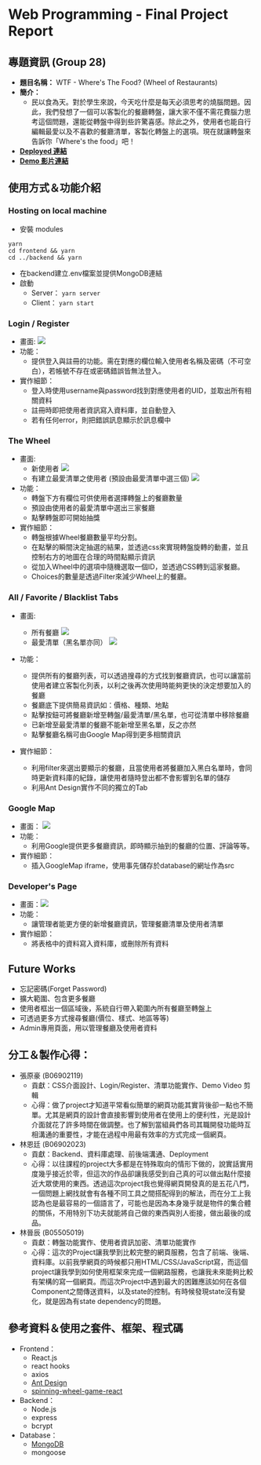 # Web Programming - Final Project Report
## 專題資訊 (Group 28)
+ **題目名稱：** WTF - Where's The Food? (Wheel of Restaurants)
+ **簡介：**
    + 民以食為天。對於學生來說，今天吃什麼是每天必須思考的燒腦問題。因此，我們發想了一個可以客製化的餐廳轉盤，讓大家不僅不需花費腦力思考這個問題，還能從轉盤中得到些許驚喜感。除此之外，使用者也能自行編輯最愛以及不喜歡的餐廳清單，客製化轉盤上的選項。現在就讓轉盤來告訴你「Where's the food」吧！
+ **[Deployed 連結](https://lin9999.github.io/Wheel-of-Restaurants/)**
+ **[Demo 影片連結](https://www.youtube.com/watch?v=sO03RFtJH7E)**

## 使用方式＆功能介紹
### Hosting on local machine
+ 安裝 modules
```
yarn   
cd frontend && yarn
cd ../backend && yarn
```
+ 在backend建立.env檔案並提供MongoDB連結
+ 啟動
    + Server： ```yarn server```
    + Client： ```yarn start```
### Login / Register
+ 畫面: ![](https://i.imgur.com/xqxWmFk.png)
+ 功能：
    + 提供登入與註冊的功能。需在對應的欄位輸入使用者名稱及密碼（不可空白），若帳號不存在或密碼錯誤皆無法登入。
+ 實作細節：
    + 登入時使用username與password找到對應使用者的UID，並取出所有相關資料
    + 註冊時即把使用者資訊寫入資料庫，並自動登入
    + 若有任何error，則把錯誤訊息顯示於訊息欄中
### The Wheel
+ 畫面:
    + 新使用者
![](https://i.imgur.com/EG2sisK.png)
    + 有建立最愛清單之使用者 (預設由最愛清單中選三個)
![](https://i.imgur.com/SuT1km4.png)
+ 功能：
    + 轉盤下方有欄位可供使用者選擇轉盤上的餐廳數量
    + 預設由使用者的最愛清單中選出三家餐廳
    + 點擊轉盤即可開始抽獎
+ 實作細節：
    + 轉盤根據Wheel餐廳數量平均分割。
    + 在點擊的瞬間決定抽選的結果，並透過css來實現轉盤旋轉的動畫，並且控制右方的地圖在合理的時間點顯示資訊
    + 從加入Wheel中的選項中隨機選取一個ID，並透過CSS轉到這家餐廳。
    + Choices的數量是透過Filter來減少Wheel上的餐廳。
### All / Favorite / Blacklist Tabs
+ 畫面:
    + 所有餐廳
![](https://i.imgur.com/5tFW24l.png)
    + 最愛清單（黑名單亦同）
![](https://i.imgur.com/QANooy4.png)

+ 功能：
    + 提供所有的餐廳列表，可以透過搜尋的方式找到餐廳資訊，也可以讓當前使用者建立客製化列表，以利之後再次使用時能夠更快的決定想要加入的餐廳
    + 餐廳底下提供簡易資訊如：價格、種類、地點
    + 點擊按鈕可將餐廳新增至轉盤/最愛清單/黑名單，也可從清單中移除餐廳
    + 已新增至最愛清單的餐廳不能新增至黑名單，反之亦然
    + 點擊餐廳名稱可由Google Map得到更多相關資訊
+ 實作細節：
    + 利用filter來選出要顯示的餐廳，且當使用者將餐廳加入黑白名單時，會同時更新資料庫的紀錄，讓使用者隨時登出都不會影響到名單的儲存
    + 利用Ant Design實作不同的獨立的Tab
### Google Map
+ 畫面： ![](https://i.imgur.com/QAC3mEn.png)
+ 功能：
    + 利用Google提供更多餐廳資訊，即時顯示抽到的餐廳的位置、評論等等。
+ 實作細節：
    + 插入GoogleMap iframe，使用事先儲存於database的網址作為src

### Developer's Page
+ 畫面：![](https://i.imgur.com/KNOar8l.png)
+ 功能：
    + 讓管理者能更方便的新增餐廳資訊，管理餐廳清單及使用者清單
+ 實作細節：
    + 將表格中的資料寫入資料庫，或刪除所有資料

## Future Works
+ 忘記密碼(Forget Password)
+ 擴大範圍、包含更多餐廳
+ 使用者框出一個區域後，系統自行帶入範圍內所有餐廳至轉盤上
+ 可透過更多方式搜尋餐廳(價位、樣式、地區等等)
+ Admin專用頁面，用以管理餐廳及使用者資料
## 分工＆製作心得：
+ 張原豪 (B06902119)
    + 貢獻：CSS介面設計、Login/Register、清單功能實作、Demo Video 剪輯
    + 心得：做了project才知道平常看似簡單的網頁功能其實背後卻一點也不簡單。尤其是網頁的設計會直接影響到使用者在使用上的便利性，光是設計介面就花了許多時間在做調整。也了解到當組員們各司其職開發功能時互相溝通的重要性，才能在過程中用最有效率的方式完成一個網頁。
+ 林恩廷 (B06902023)
    + 貢獻：Backend、資料庫處理、前後端溝通、Deployment
    + 心得：以往課程的project大多都是在特殊取向的情形下做的，說實話實用度幾乎接近於零，但這次的作品卻讓我感受到自己真的可以做出點什麼接近大眾使用的東西。透過這次project我也覺得網頁開發真的是五花八門，一個問題上網找就會有各種不同工具之間搭配得到的解法，而在分工上我認為也是最容易的一個語言了，可能也是因為本身幾乎就是物件的集合體的關係，不用特別下功夫就能將自己做的東西與別人銜接，做出最後的成品。
+ 林晉辰 (B05505019)
    + 貢獻：轉盤功能實作、使用者資訊加密、清單功能實作
    + 心得：這次的Project讓我學到比較完整的網頁服務，包含了前端、後端、資料庫。以前我學網頁的時候都只用HTML/CSS/JavaScript寫，而這個project讓我學到如何使用框架來完成一個網路服務，也讓我未來能夠比較有架構的寫一個網頁。而這次Project中遇到最大的困難應該如何在各個Component之間傳送資料，以及state的控制。有時候發現state沒有變化，就是因為有state dependency的問題。
## 參考資料＆使用之套件、框架、程式碼
+ Frontend：
    + React.js
    + react hooks
    + axios
    + [Ant Design](https://ant.design/components/overview/)
    + [spinning-wheel-game-react](https://github.com/hadriengerard/spinning-wheel-game-react/tree/master/)
+ Backend：
    + Node.js
    + express
    + bcrypt
+ Database： 
    + [MongoDB](https://www.mongodb.com/1)
    + mongoose
